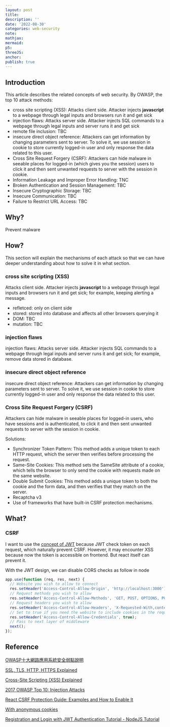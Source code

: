```yaml
---
layout: post
title:
description: ''
date: '2022-08-30'
categories: web-security
note:
mathjax:
mermaid:
p5:
threeJS:
anchor:
publish: true
---
```


## Introduction

This article describes the related concepts of web security. By OWASP, the top 10 attack methods:

* cross site scripting (XSS): Attacks client side. Attacker injects **javascript** to a webpage through legal inputs and browsers run it and get sick
* injection flaws: Attacks server side. Attacker injects SQL commands to a webpage through legal inputs and server runs it and get sick
* remote file inclusion: TBC
* insecure direct object reference: Attackers can get information by changing parameters sent to server. To solve it, we use session in cookie to store currently logged-in user and only response the data related to this user.
* Cross Site Request Forgery (CSRF): Attackers can hide malware in seeable places for logged-in (which gives you the session) users to click it and then sent unwanted requests to server with the session in cookie.
* Information Leakage and Improper Error Handling: TNC
* Broken Authentication and Session Management: TBC
* Insecure Cryptographic Storage: TBC
* Insecure Communication: TBC
* Failure to Restrict URL Access: TBC

## Why?

Prevent malware

## How?

This section will explain the mechanisms of each attack so that we can have deeper understanding about how to solve it in what section.

### cross site scripting (XSS)

Attacks client side. Attacker injects **javascript** to a webpage through legal inputs and browsers run it and get sick; for example, keeping alerting a message.

* refletced: only on client side
* stored: stored into database and affects all other browsers querying it
* DOM: TBC
* mutation: TBC

### injection flaws

injection flaws: Attacks server side. Attacker injects SQL commands to a webpage through legal inputs and server runs it and get sick; for example, remove data stored in database.

### insecure direct object reference

insecure direct object reference: Attackers can get information by changing parameters sent to server. To solve it, we use session in cookie to store currently logged-in user and only response the data related to this user.

### Cross Site Request Forgery (CSRF)

Attackers can hide malware in seeable places for logged-in users, who have sessions and is authenticated, to click it and then sent unwanted requests to server with the session in cookie.

Solutions:

* Synchronizer Token Pattern: This method adds a unique token to each HTTP request, which the server then verifies before processing the request.
* Same-Site Cookies: This method sets the SameSite attribute of a cookie, which tells the browser to only send the cookie with requests made on the same website.
* Double Submit Cookies: This method adds a unique token to both the cookie and the form data, and then verifies that they match on the server.
* Recaptcha v3
* Use of frameworks that have built-in CSRF protection mechanisms.

## What?

### CSRF

I want to use the [concept of JWT]({{site.baseurl}}/api/2022/08/17/authentication.html#jwt) because JWT check token on each request, which naturally prevent CSRF. However, it may encounter XSS because now the token is accessible on frontend. But react itself can prevent it.

With the JWT design, we can disable CORS checks as follow in node

```javascript
app.use(function (req, res, next) {
  // Website you wish to allow to connect
  res.setHeader('Access-Control-Allow-Origin', 'http://localhost:3000');
  // Request methods you wish to allow
  res.setHeader('Access-Control-Allow-Methods', 'GET, POST, OPTIONS, PUT, PATCH, DELETE');
  // Request headers you wish to allow
  res.setHeader('Access-Control-Allow-Headers', 'X-Requested-With,content-type');
  // Set to true if you need the website to include cookies in the requests sent to the API (e.g. in case you use sessions)
  res.setHeader('Access-Control-Allow-Credentials', true);
  // Pass to next layer of middleware
  next();
});
```

## Reference

[OWASP十大網路應用系統安全弱點說明](https://www.gss.com.tw/eis/59-eis48/290-owasp-top10)

[SSL, TLS, HTTP, HTTPS Explained](https://www.youtube.com/watch?v=hExRDVZHhig)

[Cross-Site Scripting (XSS) Explained](https://www.youtube.com/watch?v=EoaDgUgS6QA)

[2017 OWASP Top 10: Injection Attacks](https://www.youtube.com/watch?v=rWHvp7rUka8)

[React CSRF Protection Guide: Examples and How to Enable It](https://www.stackhawk.com/blog/react-csrf-protection-guide-examples-and-how-to-enable-it/)

[With anonymous cookies](https://security.stackexchange.com/questions/59411/how-to-protect-against-login-csrf)

[Registration and Login with JWT Authentication Tutorial - NodeJS Tutorial](https://www.youtube.com/watch?v=b9WlsQMGWMQ)
